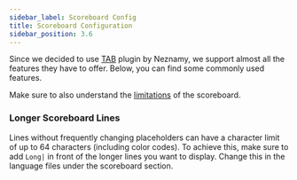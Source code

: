 ```yaml
---
sidebar_label: Scoreboard Config
title: Scoreboard Configuration
sidebar_position: 3.6
---
```


Since we decided to use [TAB](https://github.com/NEZNAMY/TAB) plugin by Neznamy, we support almost all the features they have to offer. Below, you can find some commonly used features.

Make sure to also understand the [limitations](https://github.com/NEZNAMY/TAB/wiki/Feature-guide:-Scoreboard#limitations) of the scoreboard.

### Longer Scoreboard Lines 
Lines without frequently changing placeholders can have a character limit of up to 64 characters (including color codes).
To achieve this, make sure to add `Long|` in front of the longer lines you want to display. Change this in the language files under the scoreboard section.
